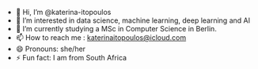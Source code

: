 - 👋 Hi, I’m @katerina-itopoulos
- 👀 I’m interested in data science, machine learning, deep learning and AI 
- 🌱 I’m currently studying a MSc in Computer Science in Berlin. 
- 📫 How to reach me : katerinaitopoulos@icloud.com
- 😄 Pronouns: she/her
- ⚡ Fun fact: I am from South Africa 
